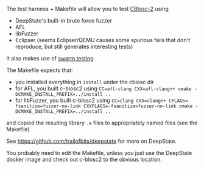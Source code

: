 The test harness + Makefile will allow you to test [CBlosc-2](https://github.com/Blosc/c-blosc2) using

- DeepState's built-in brute force fuzzer
- AFL
- libFuzzer
- Eclipser (seems Eclipser/QEMU causes some spurious fails that don't reproduce, but still generates interesting tests)

It also makes use of [swarm testing](https://agroce.github.io/issta12.pdf).

The Makefile expects that:

- you installed everything in `install` under the cblosc dir
- for AFL, you built c-blosc2 using `CC=afl-clang CXX=afl-clang++ cmake -DCMAKE_INSTALL_PREFIX=../install ..`
- for libFuzzer, you built c-blosc2 using `CC=clang CXX=clang++ CFLAGS=-fsanitize=fuzzer-no-link CXXFLAGS=-fsanitize=fuzzer-no-link cmake -DCMAKE_INSTALL_PREFIX=../install ..`

and copied the resulting library `.a` files to appropriately named files (see the Makefile)

See https://github.com/trailofbits/deepstate for more on DeepState.

You probably need to edit the Makefile, unless you just use the DeepState docker image and check out c-blosc2 to the obvious location.
